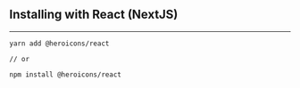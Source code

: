 ## Installing with React (NextJS)
---
```terminal
yarn add @heroicons/react

// or

npm install @heroicons/react
```